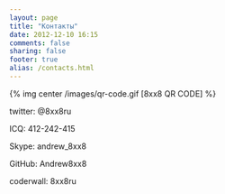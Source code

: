 ```yaml
---
layout: page
title: "Контакты"
date: 2012-12-10 16:15
comments: false
sharing: false
footer: true
alias: /contacts.html
---
```


{% img center /images/qr-code.gif [8xx8 QR CODE] %}

twitter: @8xx8ru

ICQ: 412-242-415

Skype: andrew_8xx8

GitHub: Andrew8xx8

coderwall: 8xx8ru

